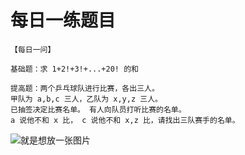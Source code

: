 # 每日一练题目
```
【每日一问】

基础题：求 1+2!+3!+...+20! 的和 

提高题：两个乒乓球队进行比赛，各出三人。
甲队为 a,b,c 三人，乙队为 x,y,z 三人。
已抽签决定比赛名单。 有人向队员打听比赛的名单。 
a 说他不和 x 比， c 说他不和 x,z 比，请找出三队赛手的名单。

```
![就是想放一张图片](https://wallpapers.wallhaven.cc/wallpapers/full/wallhaven-364042.png)